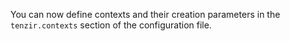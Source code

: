 You can now define contexts and their creation parameters in the
`tenzir.contexts` section of the configuration file.
